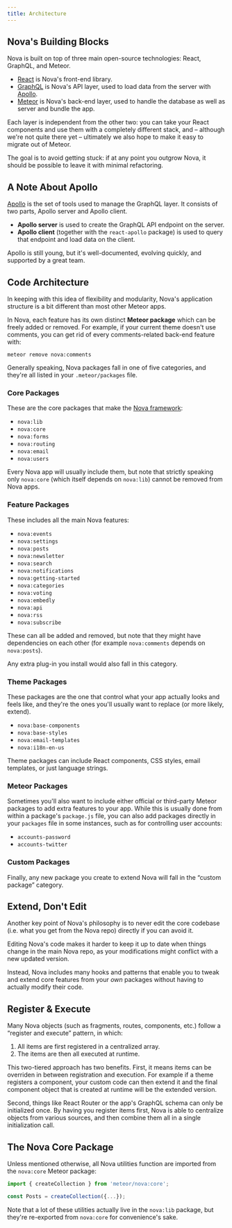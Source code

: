 ```yaml
---
title: Architecture
---
```


## Nova's Building Blocks

Nova is built on top of three main open-source technologies: React, GraphQL, and Meteor. 

- [React](https://facebook.github.io/react/) is Nova's front-end library.
- [GraphQL](http://graphql.org) is Nova's API layer, used to load data from the server with [Apollo](http://apollostack.com). 
- [Meteor](http://meteor.com) is Nova's back-end layer, used to handle the database as well as server and bundle the app. 

Each layer is independent from the other two: you can take your React components and use them with a completely different stack, and – although we're not quite there yet – ultimately we also hope to make it easy to migrate out of Meteor.

The goal is to avoid getting stuck: if at any point you outgrow Nova, it should be possible to leave it with minimal refactoring. 

## A Note About Apollo

[Apollo](http://apollostack.com) is the set of tools used to manage the GraphQL layer. It consists of two parts, Apollo server and Apollo client. 

- **Apollo server** is used to create the GraphQL API endpoint on the server.
- **Apollo client** (together with the `react-apollo` package) is used to query that endpoint and load data on the client. 

Apollo is still young, but it's well-documented, evolving quickly, and supported by a great team. 

## Code Architecture

In keeping with this idea of flexibility and modularity, Nova's application structure is a bit different than most other Meteor apps. 

In Nova, each feature has its own distinct **Meteor package** which can be freely added or removed. For example, if your current theme doesn't use comments, you can get rid of every comments-related back-end feature with:

```
meteor remove nova:comments
```

Generally speaking, Nova packages fall in one of five categories, and they're all listed in your `.meteor/packages` file.

### Core Packages

These are the core packages that make the [Nova framework](tutorial-framework.html):

- `nova:lib`
- `nova:core`
- `nova:forms`
- `nova:routing`
- `nova:email`
- `nova:users` 

Every Nova app will usually include them, but note that strictly speaking only `nova:core` (which itself depends on `nova:lib`) cannot be removed from Nova apps. 

### Feature Packages

These includes all the main Nova features:

- `nova:events`
- `nova:settings`
- `nova:posts`
- `nova:newsletter`
- `nova:search`
- `nova:notifications`
- `nova:getting-started`
- `nova:categories`
- `nova:voting`
- `nova:embedly`
- `nova:api`
- `nova:rss`
- `nova:subscribe`

These can all be added and removed, but note that they might have dependencies on each other (for example `nova:comments` depends on `nova:posts`).

Any extra plug-in you install would also fall in this category.

### Theme Packages

These packages are the one that control what your app actually looks and feels like, and they're the ones you'll usually want to replace (or more likely, extend).

- `nova:base-components`
- `nova:base-styles`
- `nova:email-templates`
- `nova:i18n-en-us`

Theme packages can include React components, CSS styles, email templates, or just language strings. 

### Meteor Packages

Sometimes you'll also want to include either official or third-party Meteor packages to add extra features to your app. While this is usually done from within a package's `package.js` file, you can also add packages directly in your `packages` file in some instances, such as for controlling user accounts:

- `accounts-password`
- `accounts-twitter`

### Custom Packages

Finally, any new package you create to extend Nova will fall in the “custom package” category. 

## Extend, Don't Edit

Another key point of Nova's philosophy is to never edit the core codebase (i.e. what you get from the Nova repo) directly if you can avoid it. 

Editing Nova's code makes it harder to keep it up to date when things change in the main Nova repo, as your modifications might conflict with a new updated version. 

Instead, Nova includes many hooks and patterns that enable you to tweak and extend core features from your *own* packages without having to actually modify their code. 

## Register & Execute

Many Nova objects (such as fragments, routes, components, etc.) follow a “register and execute” pattern, in which:

1. All items are first registered in a centralized array.
2. The items are then all executed at runtime. 

This two-tiered approach has two benefits. First, it means items can be overriden in between registration and execution. For example if a theme registers a component, your custom code can then extend it and the final component object that is created at runtime will be the extended version.

Second, things like React Router or the app's GraphQL schema can only be initialized once. By having you register items first, Nova is able to centralize objects from various sources, and then combine them all in a single initialization call. 

## The Nova Core Package

Unless mentioned otherwise, all Nova utilities function are imported from the `nova:core` Meteor package:

```js
import { createCollection } from 'meteor/nova:core';

const Posts = createCollection({...});
```

Note that a lot of these utilities actually live in the `nova:lib` package, but they're re-exported from `nova:core` for convenience's sake. 
